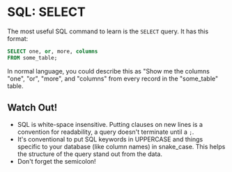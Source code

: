 # SQL: SELECT

The most useful SQL command to learn is the `SELECT` query. It has this format:

```sql
SELECT one, or, more, columns
FROM some_table;
```

In normal language, you could describe this as "Show me the columns "one", "or", "more", and "columns" from every record in the "some_table" table.


## Watch Out!

* SQL is white-space insensitive. Putting clauses on new lines is a convention for readability, a query doesn't terminate until a `;`.
* It's conventional to put SQL keywords in UPPERCASE and things specific to your database (like column names) in snake_case. This helps the structure of the query stand out from the data.
* Don't forget the semicolon!
